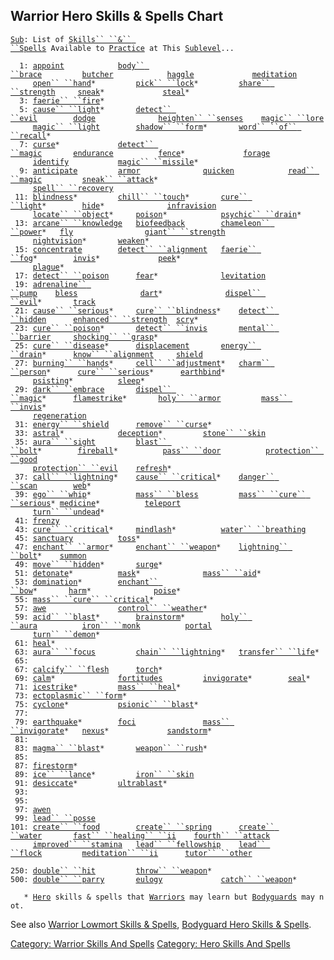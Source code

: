 ## Warrior Hero Skills & Spells Chart

[`Sub`](Sublevel "wikilink")`: List of `[`Skills`` ``&`` ``Spells`](:Category:_Skills_And_Spells "wikilink")` Available to `[`Practice`](Practice "wikilink")` at This `[`Sublevel`](Sublevel "wikilink")`...`  
`     `  
`  1: `[`appoint`](Appoint "wikilink")`            `[`body`` ``brace`](Body_Brace "wikilink")`         `[`butcher`](Butcher "wikilink")`            `[`haggle`](Haggle "wikilink")`             `[`meditation`](Meditation "wikilink")  
`     `[`open`` ``hand`](Open_Hand "wikilink")`*         `[`pick`` ``lock`](Pick_Lock "wikilink")`*         `[`share`` ``strength`](Share_Strength "wikilink")`     `[`sneak`](Sneak "wikilink")`*             `[`steal`](Steal "wikilink")`*`  
`  3: `[`faerie`` ``fire`](Faerie_Fire "wikilink")`*`  
`  5: `[`cause`` ``light`](Cause_Light "wikilink")`*       `[`detect`` ``evil`](Detect_Evil "wikilink")`        `[`dodge`](Dodge "wikilink")`              `[`heighten`` ``senses`](Heighten_Senses "wikilink")`    `[`magic`` ``lore`](Magic_Lore "wikilink")  
`     `[`magic`` ``light`](Magic_Light "wikilink")`        `[`shadow`` ``form`](Shadow_Form "wikilink")`*       `[`word`` ``of`` ``recall`](Word_Of_Recall "wikilink")`*`  
`  7: `[`curse`](Curse "wikilink")`*             `[`detect`` ``magic`](Detect_Magic "wikilink")`       `[`endurance`](Endurance "wikilink")`          `[`fence`](Fence "wikilink")`*             `[`forage`](Forage "wikilink")  
`     `[`identify`](Identify_(spell) "wikilink")`           `[`magic`` ``missile`](Magic_Missile "wikilink")`*`  
`  9: `[`anticipate`](Anticipate "wikilink")`         `[`armor`](Armor_(spell) "wikilink")`              `[`quicken`](Quicken "wikilink")`            `[`read`` ``magic`](Read_Magic "wikilink")`         `[`sneak`` ``attack`](Sneak_Attack "wikilink")`*`  
`     `[`spell`` ``recovery`](Spell_Recovery "wikilink")  
` 11: `[`blindness`](Blindness "wikilink")`*         `[`chill`` ``touch`](Chill_Touch "wikilink")`*       `[`cure`` ``light`](Cure_Light "wikilink")`*        `[`hide`](Hide "wikilink")`*              `[`infravision`](Infravision "wikilink")  
`     `[`locate`` ``object`](Locate_Object "wikilink")`*     `[`poison`](Poison_(spell) "wikilink")`*            `[`psychic`` ``drain`](Psychic_Drain "wikilink")`*`  
` 13: `[`arcane`` ``knowledge`](Arcane_Knowledge "wikilink")`   `[`biofeedback`](Biofeedback "wikilink")`        `[`chameleon`` ``power`](Chameleon_Power "wikilink")`*   `[`fly`](Fly "wikilink")`                `[`giant`` ``strength`](Giant_Strength "wikilink")  
`     `[`nightvision`](Nightvision "wikilink")`*       `[`weaken`](Weaken "wikilink")`*`  
` 15: `[`concentrate`](Concentrate "wikilink")`        `[`detect`` ``alignment`](Detect_Alignment "wikilink")`   `[`faerie`` ``fog`](Faerie_Fog "wikilink")`*        `[`invis`](Invis "wikilink")`*             `[`peek`](Peek "wikilink")`*`  
`     `[`plague`](Plague "wikilink")`*`  
` 17: `[`detect`` ``poison`](Detect_Poison "wikilink")`      `[`fear`](Fear "wikilink")`*              `[`levitation`](Levitation "wikilink")  
` 19: `[`adrenaline`` ``pump`](Adrenaline_Pump "wikilink")`    `[`bless`](Bless "wikilink")`              `[`dart`](Dart_(spell) "wikilink")`*              `[`dispel`` ``evil`](Dispel_Evil "wikilink")`*       `[`track`](Track "wikilink")  
` 21: `[`cause`` ``serious`](Cause_Serious "wikilink")`*     `[`cure`` ``blindness`](Cure_Blindness "wikilink")`*    `[`detect`` ``hidden`](Detect_Hidden "wikilink")`      `[`enhanced`` ``strength`](Enhanced_Strength "wikilink")`  `[`scry`](Scry "wikilink")`*`  
` 23: `[`cure`` ``poison`](Cure_Poison "wikilink")`*       `[`detect`` ``invis`](Detect_Invis "wikilink")`       `[`mental`` ``barrier`](Mental_Barrier "wikilink")`     `[`shocking`` ``grasp`](Shocking_Grasp "wikilink")`*`  
` 25: `[`cure`` ``disease`](Cure_Disease "wikilink")`*      `[`displacement`](Displacement "wikilink")`       `[`energy`` ``drain`](Energy_Drain "wikilink")`*      `[`know`` ``alignment`](Know_Alignment "wikilink")`     `[`shield`](Shield "wikilink")  
` 27: `[`burning`` ``hands`](Burning_Hands "wikilink")`*     `[`cell`` ``adjustment`](Cell_Adjustment "wikilink")`*   `[`charm`` ``person`](Charm_Person "wikilink")`*      `[`cure`` ``serious`](Cure_Serious "wikilink")`*      `[`earthbind`](Earthbind "wikilink")`*`  
`     `[`psisting`](PsiSting "wikilink")`*          `[`sleep`](Sleep_(spell) "wikilink")`*`  
` 29: `[`dark`` ``embrace`](Dark_Embrace "wikilink")`       `[`dispel`` ``magic`](Dispel_Magic "wikilink")`*      `[`flamestrike`](Flamestrike "wikilink")`*       `[`holy`` ``armor`](Holy_Armor "wikilink")`         `[`mass`` ``invis`](Mass_Invis "wikilink")`*`  
`     `[`regeneration`](Regeneration "wikilink")  
` 31: `[`energy`` ``shield`](Energy_Shield "wikilink")`      `[`remove`` ``curse`](Remove_Curse "wikilink")`*`  
` 33: `[`astral`](Astral "wikilink")`*            `[`deception`](Deception "wikilink")`*         `[`stone`` ``skin`](Stone_Skin "wikilink")  
` 35: `[`aura`` ``sight`](Aura_Sight "wikilink")`         `[`blast`` ``bolt`](Blast_Bolt "wikilink")`*        `[`fireball`](Fireball "wikilink")`*          `[`pass`` ``door`](Pass_Door "wikilink")`          `[`protection`` ``good`](Protection_Good "wikilink")  
`     `[`protection`` ``evil`](Protection_Evil "wikilink")`    `[`refresh`](Refresh "wikilink")`*`  
` 37: `[`call`` ``lightning`](Call_Lightning "wikilink")`*    `[`cause`` ``critical`](Cause_Critical "wikilink")`*    `[`danger`` ``scan`](Danger_Scan "wikilink")`        `[`web`](Web "wikilink")`*`  
` 39: `[`ego`` ``whip`](Ego_Whip "wikilink")`*          `[`mass`` ``bless`](Mass_Bless "wikilink")`         `[`mass`` ``cure`` ``serious`](Mass_Cure_Serious "wikilink")`* `[`medicine`](Medicine "wikilink")`*          `[`teleport`](Teleport "wikilink")  
`     `[`turn`` ``undead`](Turn_Undead "wikilink")`*`  
` 41: `[`frenzy`](Frenzy "wikilink")  
` 43: `[`cure`` ``critical`](Cure_Critical "wikilink")`*     `[`mindlash`](Mindlash "wikilink")`*          `[`water`` ``breathing`](Water_Breathing "wikilink")  
` 45: `[`sanctuary`](Sanctuary "wikilink")`          `[`toss`](Toss "wikilink")`*`  
` 47: `[`enchant`` ``armor`](Enchant_Armor "wikilink")`*     `[`enchant`` ``weapon`](Enchant_Weapon "wikilink")`*    `[`lightning`` ``bolt`](Lightning_Bolt "wikilink")`*    `[`summon`](Summon "wikilink")  
` 49: `[`move`` ``hidden`](Move_Hidden "wikilink")`*       `[`surge`](Surge "wikilink")`*`  
` 51: `[`detonate`](Detonate "wikilink")`*          `[`mask`](Mask "wikilink")`*              `[`mass`` ``aid`](Mass_Aid "wikilink")`*`  
` 53: `[`domination`](Domination "wikilink")`*        `[`enchant`` ``bow`](Enchant_Bow "wikilink")`*       `[`harm`](Harm "wikilink")`*              `[`poise`](Poise "wikilink")`*`  
` 55: `[`mass`` ``cure`` ``critical`](Mass_Cure_Critical "wikilink")`*`  
` 57: `[`awe`](Awe "wikilink")`                `[`control`` ``weather`](Control_Weather "wikilink")`*`  
` 59: `[`acid`` ``blast`](Acid_Blast "wikilink")`*        `[`brainstorm`](Brainstorm "wikilink")`*        `[`holy`` ``aura`](Holy_Aura "wikilink")`          `[`iron`` ``monk`](Iron_Monk "wikilink")`          `[`portal`](Portal "wikilink")  
`     `[`turn`` ``demon`](Turn_Demon "wikilink")`*`  
` 61: `[`heal`](Heal_(spell) "wikilink")`*`  
` 63: `[`aura`` ``focus`](Aura_Focus "wikilink")`         `[`chain`` ``lightning`](Chain_Lightning "wikilink")`*   `[`transfer`` ``life`](Transfer_Life "wikilink")`*`  
` 65: `  
` 67: `[`calcify`` ``flesh`](Calcify_Flesh "wikilink")`      `[`torch`](Torch_(spell) "wikilink")`*`  
` 69: `[`calm`](Calm "wikilink")`*              `[`fortitudes`](Fortitudes "wikilink")`         `[`invigorate`](Invigorate "wikilink")`*        `[`seal`](Seal "wikilink")`*`  
` 71: `[`icestrike`](Icestrike "wikilink")`*         `[`mass`` ``heal`](Mass_Heal "wikilink")`*`  
` 73: `[`ectoplasmic`` ``form`](Ectoplasmic_Form "wikilink")`*`  
` 75: `[`cyclone`](Cyclone "wikilink")`*           `[`psionic`` ``blast`](Psionic_Blast "wikilink")`*`  
` 77: `  
` 79: `[`earthquake`](Earthquake "wikilink")`*        `[`foci`](Foci "wikilink")`               `[`mass`` ``invigorate`](Mass_Invigorate "wikilink")`*   `[`nexus`](Nexus "wikilink")`*             `[`sandstorm`](Sandstorm "wikilink")`*`  
` 81: `  
` 83: `[`magma`` ``blast`](Magma_Blast "wikilink")`*       `[`weapon`` ``rush`](Weapon_Rush "wikilink")`*`  
` 85: `  
` 87: `[`firestorm`](Firestorm "wikilink")`*`  
` 89: `[`ice`` ``lance`](Ice_Lance "wikilink")`*         `[`iron`` ``skin`](Iron_Skin "wikilink")  
` 91: `[`desiccate`](Desiccate "wikilink")`*         `[`ultrablast`](Ultrablast "wikilink")`*`  
` 93: `  
` 95: `  
` 97: `[`awen`](Awen "wikilink")  
` 99: `[`lead`` ``posse`](Lead_Posse "wikilink")  
`101: `[`create`` ``food`](Create_Food "wikilink")`        `[`create`` ``spring`](Create_Spring "wikilink")`      `[`create`` ``water`](Create_Water "wikilink")`       `[`fast`` ``healing`` ``ii`](Fast_Healing_II "wikilink")`    `[`fourth`` ``attack`](Fourth_Attack "wikilink")  
`     `[`improved`` ``stamina`](Improved_Stamina "wikilink")`   `[`lead`` ``fellowship`](Lead_Fellowship "wikilink")`    `[`lead`` ``flock`](Lead_Flock "wikilink")`         `[`meditation`` ``ii`](Meditation_II "wikilink")`      `[`tutor`` ``other`](Tutor_Other "wikilink")  
`     `  
`250: `[`double`` ``hit`](Double_Hit "wikilink")`         `[`throw`` ``weapon`](Throw_Weapon "wikilink")`*`  
`500: `[`double`` ``parry`](Double_Parry "wikilink")`       `[`eulogy`](Eulogy "wikilink")`             `[`catch`` ``weapon`](Catch_Weapon "wikilink")`*`  
`     `  
`   * `[`Hero`](:Category:_Hero "wikilink")` skills & spells that `[`Warriors`](:Category:_Warriors "wikilink")` may learn but `[`Bodyguards`](:Category:_Bodyguards "wikilink")` may not.`

See also [Warrior Lowmort Skills &
Spells](:Category:_Warrior_Lowmort_Skills_And_Spells "wikilink"),
[Bodyguard Hero Skills &
Spells](:Category:_Bodyguard_Hero_Skills_And_Spells "wikilink").

[Category: Warrior Skills And
Spells](Category:_Warrior_Skills_And_Spells "wikilink") [Category: Hero
Skills And Spells](Category:_Hero_Skills_And_Spells "wikilink")
